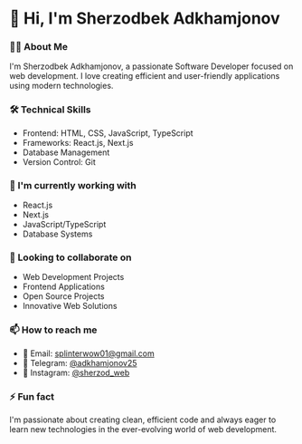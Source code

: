 # 👋 Hi, I'm Sherzodbek Adkhamjonov

### 👨‍💻 About Me
I'm Sherzodbek Adkhamjonov, a passionate Software Developer focused on web development. I love creating efficient and user-friendly applications using modern technologies.

### 🛠 Technical Skills
- Frontend: HTML, CSS, JavaScript, TypeScript
- Frameworks: React.js, Next.js
- Database Management
- Version Control: Git

### 🌱 I'm currently working with
- React.js
- Next.js
- JavaScript/TypeScript
- Database Systems

### 💼 Looking to collaborate on
- Web Development Projects
- Frontend Applications
- Open Source Projects
- Innovative Web Solutions

### 📫 How to reach me
- 📧 Email: splinterwow01@gmail.com
- 💬 Telegram: [@adkhamjonov25](https://t.me/adkhamjonov25)
- 📱 Instagram: [@sherzod_web](https://instagram.com/sherzod_web)

### ⚡ Fun fact
I'm passionate about creating clean, efficient code and always eager to learn new technologies in the ever-evolving world of web development.

<!---
splinterwow/splinterwow is a ✨ special ✨ repository because its `README.md` (this file) appears on your GitHub profile.
You can click the Preview link to take a look at your changes.
--->
